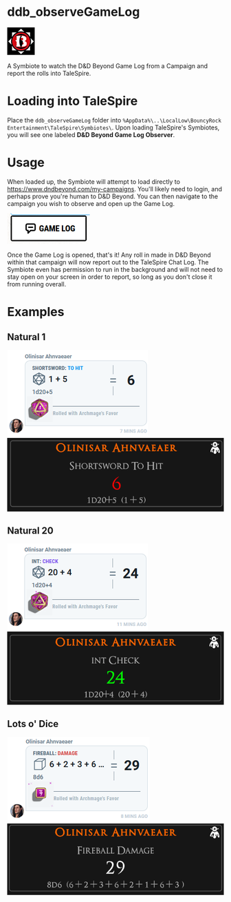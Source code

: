 # ddb_observeGameLog
![ddbo.png](ddbo.png)

A Symbiote to watch the D&D Beyond Game Log from a Campaign and report the rolls into TaleSpire.

# Loading into TaleSpire
Place the `ddb_observeGameLog` folder into `%AppData%\..\LocalLow\BouncyRock Entertainment\TaleSpire\Symbiotes\`.
Upon loading TaleSpire's Symbiotes, you will see one labeled **D&D Beyond Game Log Observer**.

# Usage
When loaded up, the Symbiote will attempt to load directly to https://www.dndbeyond.com/my-campaigns.
You'll likely need to login, and perhaps prove you're human to D&D Beyond.
You can then navigate to the campaign you wish to observe and open up the Game Log.

![examples/game_log.png](example_images/game_log.png)

Once the Game Log is opened, that's it! Any roll in made in D&D Beyond within that campaign will now report out to
the TaleSpire Chat Log. The Symbiote even has permission to run in the background and will not need to stay open on
your screen in order to report, so long as you don't close it from running overall.


# Examples
## Natural 1
![example_images/ddb_ss.png](example_images/ddb_ss.png)
![example_images/ts_ss.png](example_images/ts_ss.png)
## Natural 20
![example_images/ddb_int.png](example_images/ddb_int.png)
![example_images/ts_int.png](example_images/ts_int.png)
## Lots o' Dice
![example_images/ddb_fireball.png](example_images/ddb_fireball.png)
![example_images/ts_fireball.png](example_images/ts_fireball.png)